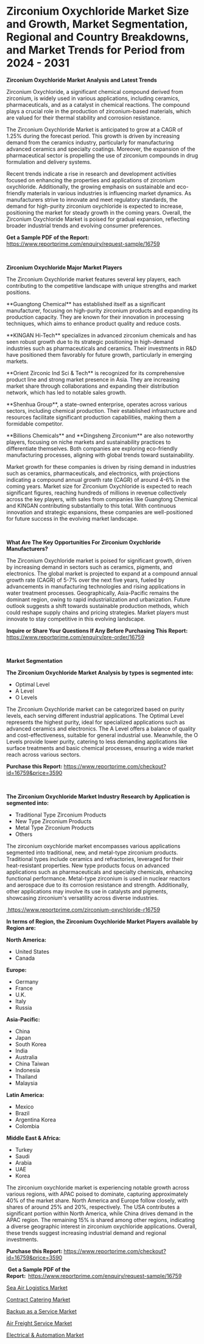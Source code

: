 <p><h1>Zirconium Oxychloride Market Size and Growth, Market Segmentation, Regional and Country Breakdowns, and Market Trends for Period from 2024 -  2031</h1></p><p><strong>Zirconium Oxychloride Market Analysis and Latest Trends</strong></p>
<p><p>Zirconium Oxychloride, a significant chemical compound derived from zirconium, is widely used in various applications, including ceramics, pharmaceuticals, and as a catalyst in chemical reactions. The compound plays a crucial role in the production of zirconium-based materials, which are valued for their thermal stability and corrosion resistance.</p><p>The Zirconium Oxychloride Market is anticipated to grow at a CAGR of 1.25% during the forecast period. This growth is driven by increasing demand from the ceramics industry, particularly for manufacturing advanced ceramics and specialty coatings. Moreover, the expansion of the pharmaceutical sector is propelling the use of zirconium compounds in drug formulation and delivery systems.</p><p>Recent trends indicate a rise in research and development activities focused on enhancing the properties and applications of zirconium oxychloride. Additionally, the growing emphasis on sustainable and eco-friendly materials in various industries is influencing market dynamics. As manufacturers strive to innovate and meet regulatory standards, the demand for high-purity zirconium oxychloride is expected to increase, positioning the market for steady growth in the coming years. Overall, the Zirconium Oxychloride Market is poised for gradual expansion, reflecting broader industrial trends and evolving consumer preferences.</p></p>
<p><strong>Get a Sample PDF of the Report:&nbsp;</strong> <a href="https://www.reportprime.com/enquiry/request-sample/16759?utm_campaign=1126&utm_medium=2&utm_source=Github&utm_content=ia&utm_term=24112024&utm_id=zirconium-oxychloride">https://www.reportprime.com/enquiry/request-sample/16759</a></p>
<p>&nbsp;</p>
<p><strong>Zirconium Oxychloride Major Market Players</strong></p>
<p><p>The Zirconium Oxychloride market features several key players, each contributing to the competitive landscape with unique strengths and market positions. </p><p>**Guangtong Chemical** has established itself as a significant manufacturer, focusing on high-purity zirconium products and expanding its production capacity. They are known for their innovation in processing techniques, which aims to enhance product quality and reduce costs. </p><p>**KINGAN Hi-Tech** specializes in advanced zirconium chemicals and has seen robust growth due to its strategic positioning in high-demand industries such as pharmaceuticals and ceramics. Their investments in R&D have positioned them favorably for future growth, particularly in emerging markets.</p><p>**Orient Zirconic Ind Sci & Tech** is recognized for its comprehensive product line and strong market presence in Asia. They are increasing market share through collaborations and expanding their distribution network, which has led to notable sales growth.</p><p>**Shenhua Group**, a state-owned enterprise, operates across various sectors, including chemical production. Their established infrastructure and resources facilitate significant production capabilities, making them a formidable competitor.</p><p>**Billions Chemicals** and **Dingsheng Zirconium** are also noteworthy players, focusing on niche markets and sustainability practices to differentiate themselves. Both companies are exploring eco-friendly manufacturing processes, aligning with global trends toward sustainability.</p><p>Market growth for these companies is driven by rising demand in industries such as ceramics, pharmaceuticals, and electronics, with projections indicating a compound annual growth rate (CAGR) of around 4-6% in the coming years. Market size for Zirconium Oxychloride is expected to reach significant figures, reaching hundreds of millions in revenue collectively across the key players, with sales from companies like Guangtong Chemical and KINGAN contributing substantially to this total. With continuous innovation and strategic expansions, these companies are well-positioned for future success in the evolving market landscape.</p></p>
<p>&nbsp;</p>
<p><strong>What Are The Key Opportunities For Zirconium Oxychloride Manufacturers?</strong></p>
<p><p>The Zirconium Oxychloride market is poised for significant growth, driven by increasing demand in sectors such as ceramics, pigments, and electronics. The global market is projected to expand at a compound annual growth rate (CAGR) of 5-7% over the next five years, fueled by advancements in manufacturing technologies and rising applications in water treatment processes. Geographically, Asia-Pacific remains the dominant region, owing to rapid industrialization and urbanization. Future outlook suggests a shift towards sustainable production methods, which could reshape supply chains and pricing strategies. Market players must innovate to stay competitive in this evolving landscape.</p></p>
<p><strong>Inquire or Share Your Questions If Any Before Purchasing This Report:</strong> <a href="https://www.reportprime.com/enquiry/pre-order/16759?utm_campaign=1126&utm_medium=2&utm_source=Github&utm_content=ia&utm_term=24112024&utm_id=zirconium-oxychloride">https://www.reportprime.com/enquiry/pre-order/16759</a></p>
<p>&nbsp;</p>
<p><strong>Market Segmentation</strong></p>
<p><strong>The Zirconium Oxychloride Market Analysis by types is segmented into:</strong></p>
<p><ul><li>Optimal Level</li><li>A Level</li><li>O Levels</li></ul></p>
<p><p>The Zirconium Oxychloride market can be categorized based on purity levels, each serving different industrial applications. The Optimal Level represents the highest purity, ideal for specialized applications such as advanced ceramics and electronics. The A Level offers a balance of quality and cost-effectiveness, suitable for general industrial use. Meanwhile, the O Levels provide lower purity, catering to less demanding applications like surface treatments and basic chemical processes, ensuring a wide market reach across various sectors.</p></p>
<p><strong>Purchase this Report:&nbsp;</strong><a href="https://www.reportprime.com/checkout?id=16759&price=3590&utm_campaign=1126&utm_medium=2&utm_source=Github&utm_content=ia&utm_term=24112024&utm_id=zirconium-oxychloride">https://www.reportprime.com/checkout?id=16759&price=3590</a></p>
<p>&nbsp;</p>
<p><strong>The Zirconium Oxychloride Market Industry Research by Application is segmented into:</strong></p>
<p><ul><li>Traditional Type Zirconium Products</li><li>New Type Zirconium Products</li><li>Metal Type Zirconium Products</li><li>Others</li></ul></p>
<p><p>The zirconium oxychloride market encompasses various applications segmented into traditional, new, and metal-type zirconium products. Traditional types include ceramics and refractories, leveraged for their heat-resistant properties. New type products focus on advanced applications such as pharmaceuticals and specialty chemicals, enhancing functional performance. Metal-type zirconium is used in nuclear reactors and aerospace due to its corrosion resistance and strength. Additionally, other applications may involve its use in catalysts and pigments, showcasing zirconium's versatility across diverse industries.</p></p>
<p><a href="https://www.reportprime.com/zirconium-oxychloride-r16759?utm_campaign=1126&utm_medium=2&utm_source=Github&utm_content=ia&utm_term=24112024&utm_id=zirconium-oxychloride">&nbsp;https://www.reportprime.com/zirconium-oxychloride-r16759</a></p>
<p><strong>In terms of Region, the Zirconium Oxychloride Market Players available by Region are:</strong></p>
<p>
    <p> <strong> North America: </strong>
        <ul>
            <li>United States</li>
            <li>Canada</li>
        </ul>
        </p> 
    <p> <strong> Europe: </strong>
        <ul>
            <li>Germany</li>
            <li>France</li>
            <li>U.K.</li>
            <li>Italy</li>
            <li>Russia</li>
        </ul>
        </p> 
    <p> <strong> Asia-Pacific: </strong>
        <ul>
            <li>China</li>
            <li>Japan</li>
            <li>South Korea</li>
            <li>India</li>
            <li>Australia</li>
            <li>China Taiwan</li>
            <li>Indonesia</li>
            <li>Thailand</li>
            <li>Malaysia</li>
        </ul>
        </p> 
    <p> <strong> Latin America: </strong>
        <ul>
            <li>Mexico</li>
            <li>Brazil</li>
            <li>Argentina Korea</li>
            <li>Colombia</li>
        </ul>
        </p> 
    <p> <strong> Middle East & Africa: </strong>
        <ul>
            <li>Turkey</li>
            <li>Saudi</li>
            <li>Arabia</li>
            <li>UAE</li>
            <li>Korea</li>
        </ul>
    </p>
    </p>
<p><p>The zirconium oxychloride market is experiencing notable growth across various regions, with APAC poised to dominate, capturing approximately 40% of the market share. North America and Europe follow closely, with shares of around 25% and 20%, respectively. The USA contributes a significant portion within North America, while China drives demand in the APAC region. The remaining 15% is shared among other regions, indicating a diverse geographic interest in zirconium oxychloride applications. Overall, these trends suggest increasing industrial demand and regional investments.</p></p>
<p><strong>Purchase this Report: </strong><a href="https://www.reportprime.com/checkout?id=16759&price=3590&utm_campaign=1126&utm_medium=2&utm_source=Github&utm_content=ia&utm_term=24112024&utm_id=zirconium-oxychloride">https://www.reportprime.com/checkout?id=16759&price=3590</a></p>
<p>&nbsp;<strong>Get a Sample PDF of the Report:&nbsp;&nbsp;</strong><a href="https://www.reportprime.com/enquiry/request-sample/16759?utm_campaign=1126&utm_medium=2&utm_source=Github&utm_content=ia&utm_term=24112024&utm_id=zirconium-oxychloride">https://www.reportprime.com/enquiry/request-sample/16759</a></p>
<p><strong></strong></p>
<p><p><a href="https://www.linkedin.com/pulse/sea-air-logistics-market-analysis-report-global-insights-xmyoc?utm_campaign=1126&utm_medium=2&utm_source=Github&utm_content=ia&utm_term=24112024&utm_id=zirconium-oxychloride">Sea Air Logistics Market</a></p><p><a href="https://issuu.com/reportprime-2/docs/contract-catering-market-size-2030._080e00a3081c5c?utm_campaign=1126&utm_medium=2&utm_source=Github&utm_content=ia&utm_term=24112024&utm_id=zirconium-oxychloride">Contract Catering Market</a></p><p><a href="https://issuu.com/reportprime-2/docs/backup-as-a-service-market-size-203_e3062f744eea25?utm_campaign=1126&utm_medium=2&utm_source=Github&utm_content=ia&utm_term=24112024&utm_id=zirconium-oxychloride">Backup as a Service Market</a></p><p><a href="https://www.linkedin.com/pulse/air-freight-service-market-insights-include-historical-trends-zpa8c?utm_campaign=1126&utm_medium=2&utm_source=Github&utm_content=ia&utm_term=24112024&utm_id=zirconium-oxychloride">Air Freight Service Market</a></p><p><a href="https://www.linkedin.com/pulse/market-growth-revenue-projections-electrical-automation-industry-px8mc?utm_campaign=1126&utm_medium=2&utm_source=Github&utm_content=ia&utm_term=24112024&utm_id=zirconium-oxychloride">Electrical & Automation Market</a></p></p>